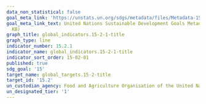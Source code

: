 ```yaml
---
data_non_statistical: false
goal_meta_link: 'https://unstats.un.org/sdgs/metadata/files/Metadata-15-02-01.pdf '
goal_meta_link_text: United Nations Sustainable Development Goals Metadata (PDF 756
  KB)
graph_title: global_indicators.15-2-1-title
graph_type: line
indicator_number: 15.2.1
indicator_name: global_indicators.15-2-1-title
indicator_sort_order: 15-02-01
published: true
sdg_goal: '15'
target_name: global_targets.15-2-title
target_id: '15.2'
un_custodian_agency: Food and Agriculture Organisation of the United Nations (FAO)
un_designated_tier: '1'
---
```

